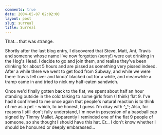 ```yaml
---
comments: true
date: 2004-05-07 02:02:00
layout: post
slug: surreal
title: Surreal
---
```


That... that was strange.  

Shortly after the last blog entry, I discovered that Steve, Matt, Ant, Travis and someone whose name I've now forgotten (sorry!) were out drinking in the Hog's Head.  I decide to go and join them, and realise they've been drinking for about 5 hours and are pissed as something very pissed indeed.  After a while there we went to get food from Subway, and while we were there Travis fell over and kinda' blacked out for a while, and meanwhile a tramp came in and tried to nick my half-eaten sandwich.  

Once we'd finally gotten back to the flat, we spent about half an hour standing outside in the cold talking to some girls from (I think) flat 9.  I've had it confirmed to me once again that people's natural reaction is to think of me as a pet - which, to be honest, I guess I'm okay with ^_^;  Also, for reasons I still don't fully understand, I'm now in posession of a baseball cap signed by Timmy Mallet.  Apparently I reminded one of the flat 9 people of someone, so she thought I should have this hat.  Er... I don't know whether I should be honoured or deeply embarassed...
